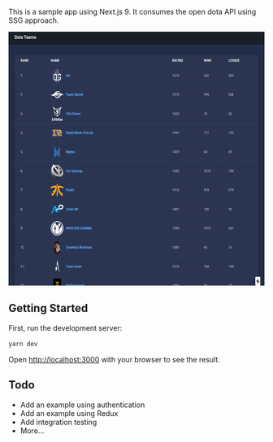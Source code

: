 This is a sample app using Next.js 9. It consumes the open dota API using SSG approach.

<p align="center">
 <img src="https://github.com/vctormb/dota-teams-nextjs/blob/master/docs/preview.gif" height="500" />
</p>

## Getting Started

First, run the development server:

```bash
yarn dev
```

Open [http://localhost:3000](http://localhost:3000) with your browser to see the result.


## Todo
- Add an example using authentication
- Add an example using Redux
- Add integration testing
- More...
